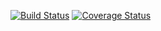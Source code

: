 [![Build Status](https://travis-ci.org/Sanjeev-S/StudentAgentModel.svg?branch=master)](https://travis-ci.org/Sanjeev-S/StudentAgentModel)
[![Coverage Status](https://coveralls.io/repos/github/Sanjeev-S/StudentAgentModel/badge.svg?branch=master)](https://coveralls.io/github/Sanjeev-S/StudentAgentModel?branch=master)